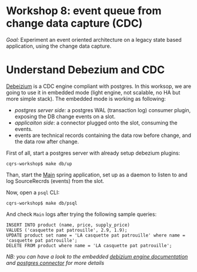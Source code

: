 # Workshop 8: event queue from change data capture (CDC)

_Goal:_ 
Experiment an event oriented architecture on a legacy state based application, using the change data capture.

# Understand Debezium and CDC
[Debeizium](https://debezium.io/) is a CDC engine compliant with postgres. 
In this worksop, we are going to use it in embedded mode (light engine, not scalable, no HA but more simple stack).
The embedded mode is working as following:
* *postgres server side:* a postgres WAL (transaction log) consumer plugin, exposing the DB change events on a slot.
* *applicaiton side*: a connector plugged onto the slot, consuming the events.
* events are technical records containing the data row before change, and the data row after change.

First of all, start a postgres server with already setup debezium plugins:
``` 
cqrs-workshop$ make db/up
```
Than, start the [Main](src/main/java/fr/soat/cqrs/Main.java) spring application, set up as a daemon to listen to and log SourceRecrds (events) from the slot.

Now, open a `psql` CLI:
``` 
cqrs-workshop$ make db/psql
```
And check `Main` logs after trying the following sample queries:
``` 
INSERT INTO product (name, price, supply_price)
VALUES ('casquette pat patrouille', 2.9, 1.9);
UPDATE product set name = 'LA casquette pat patrouille' where name = 'casquette pat patrouille';
DELETE FROM product where name = 'LA casquette pat patrouille';
``` 

*NB: you can have a look to the embedded [debizium engine documentation](https://debezium.io/docs/embedded/#in_the_code) and [postgres connector](https://debezium.io/docs/connectors/postgresql) for more details*
